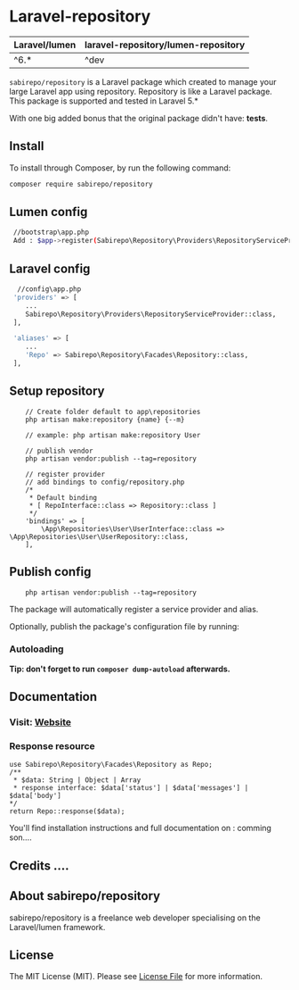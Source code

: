 # Laravel-repository

| **Laravel/lumen**  |  **laravel-repository/lumen-repository** |
|---|---|
| ^6.*  | ^dev  |

`sabirepo/repository` is a Laravel package which created to manage your large  Laravel app using repository. Repository is like a Laravel package. This package is supported and tested in Laravel 5.*

With one big added bonus that the original package didn't have: **tests**.


## Install

To install through Composer, by run the following command:

``` bash
composer require sabirepo/repository
```

## Lumen config
``` bash
 //bootstrap\app.php
 Add : $app->register(Sabirepo\Repository\Providers\RepositoryServiceProvider::class);
```

## Laravel config
``` bash
  //config\app.php
 'providers' => [
	...
	Sabirepo\Repository\Providers\RepositoryServiceProvider::class,
 ],

 'aliases' => [
	...
	'Repo' => Sabirepo\Repository\Facades\Repository::class,
 ],
```

## Setup repository
``` Create repo 
	// Create folder default to app\repositories
	php artisan make:repository {name} {--m}
    
    // example: php artisan make:repository User
    
    // publish vendor
    php artisan vendor:publish --tag=repository

	// register provider
    // add bindings to config/repository.php
    /*
     * Default binding
     * [ RepoInterface::class => Repository::class ]
     */
    'bindings' => [
        \App\Repositories\User\UserInterface::class => \App\Repositories\User\UserRepository::class,
    ],

```

## Publish config
``` 
	php artisan vendor:publish --tag=repository
```

The package will automatically register a service provider and alias.

Optionally, publish the package's configuration file by running:

### Autoloading



**Tip: don't forget to run `composer dump-autoload` afterwards.**

## Documentation
### Visit: [Website](https://instance.asia)
### Response resource
```
use Sabirepo\Repository\Facades\Repository as Repo;
/**
 * $data: String | Object | Array
 * response interface: $data['status'] | $data['messages'] | $data['body']
*/
return Repo::response($data);

```
You'll find installation instructions and full documentation on : comming son....
 
 
## Credits ....


## About sabirepo/repository

sabirepo/repository is a freelance web developer specialising on the Laravel/lumen framework.


## License

The MIT License (MIT). Please see [License File](LICENSE) for more information.
